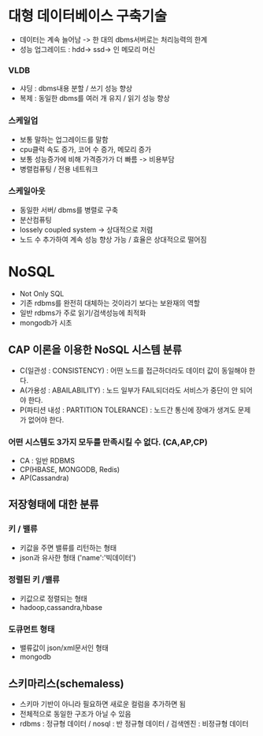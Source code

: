 # 대형 데이터베이스 구축기술
- 데이터는 계속 늘어남 -> 한 대의 dbms서버로는 처리능력의 한계
- 성능 업그레이드 : hdd-> ssd-> 인 메모리 머신

### VLDB
- 샤딩 : dbms내용 분할 / 쓰기 성능 향상
- 복제 : 동일한 dbms를 여러 개 유지 / 읽기 성능 향상

### 스케일업
- 보통 말하는 업그레이드를 말함
- cpu클럭 속도 증가, 코어 수 증가, 메모리 증가
- 보통 성능증가에 비해 가격증가가 더 빠름 -> 비용부담
- 병렬컴퓨팅 / 전용 네트워크

### 스케일아웃
- 동일한 서버/ dbms를 병렬로 구축
- 분산컴퓨팅
- lossely coupled system -> 상대적으로 저렴
- 노드 수 추가하여 계속 성능 향상 가능 / 효율은 상대적으로 떨어짐

# NoSQL
- Not Only SQL
- 기존 rdbms를 완전히 대체하는 것이라기 보다는 보완재의 역할
- 일반 rdbms가 주로 읽기/검색성능에 최적화
- mongodb가 시초

 ## CAP 이론을 이용한 NoSQL 시스템 분류
 - C(일관성 : CONSISTENCY)
 : 어떤 노드를 접근하더라도 데이터 값이 동일해야 한다. 
 - A(가용성 : ABAILABILITY)
 : 노드 일부가 FAIL되더라도 서비스가 중단이 안 되어야 한다. 
 - P(파티션 내성 : PARTITION TOLERANCE)
 : 노드간 통신에 장애가 생겨도 문제가 없어야 한다. 
 
 ### 어떤 시스템도 3가지 모두를 만족시킬 수 없다. (CA,AP,CP)
 - CA : 일반 RDBMS
 - CP(HBASE, MONGODB, Redis)
 - AP(Cassandra)

## 저장형태에 대한 분류

### 키 / 밸류
- 키값을 주면 밸류를 리턴하는 형태
- json과 유사한 형태 ('name':'빅데이터')

### 정렬된 키 /밸류
- 키값으로 정렬되는 형태
- hadoop,cassandra,hbase

### 도큐먼트 형태
- 밸류값이 json/xml문서인 형태
- mongodb

## 스키마리스(schemaless)
- 스키마 기반이 아니라 필요하면 새로운 컬럼을 추가하면 됨
- 전체적으로 동일한 구조가 아닐 수 있음
- rdbms : 정규형 데이터 / nosql : 반 정규형 데이터 / 검색엔진 : 비정규형 데이터 

